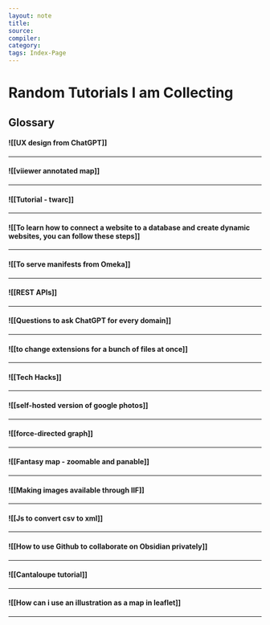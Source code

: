 ```yaml
---
layout: note
title:
source:
compiler:
category: 
tags: Index-Page
---
```


# Random Tutorials I am Collecting

## Glossary

#### ![[UX design from ChatGPT]]

***

#### ![[viiewer annotated map]]

***

#### ![[Tutorial - twarc]]

***

#### ![[To learn how to connect a website to a database and create dynamic websites, you can follow these steps]]

***

#### ![[To serve manifests from Omeka]]

***

#### ![[REST APIs]]

***

#### ![[Questions to ask ChatGPT for every domain]]

***

#### ![[to change extensions for a bunch of files at once]]

***

#### ![[Tech Hacks]]

***

#### ![[self-hosted version of google photos]]

***

#### ![[force-directed graph]]

***

#### ![[Fantasy map - zoomable and panable]]

***

#### ![[Making images available through IIF]]

***

#### ![[Js to convert csv to xml]]

***

#### ![[How to use Github to collaborate on Obsidian privately]]

***

#### ![[Cantaloupe tutorial]]

***

#### ![[How can i use an illustration as a map in leaflet]]

***

